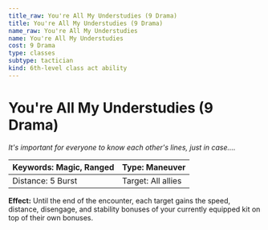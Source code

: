 ```yaml
---
title_raw: You're All My Understudies (9 Drama)
title: You're All My Understudies (9 Drama)
name_raw: You're All My Understudies
name: You're All My Understudies
cost: 9 Drama
type: classes
subtype: tactician
kind: 6th-level class act ability
---
```


# You're All My Understudies (9 Drama)

*It's important for everyone to know each other's lines, just in case....*

| Keywords: Magic, Ranged | Type: Maneuver     |
| ----------------------- | ------------------ |
| Distance: 5 Burst       | Target: All allies |

**Effect:** Until the end of the encounter, each target gains the speed, distance, disengage, and stability bonuses of your currently equipped kit on top of their own bonuses.
